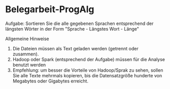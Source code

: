 # Belegarbeit-ProgAlg
Aufgabe:
    Sortieren Sie die alle gegebenen Sprachen entsprechend der längsten Wörter in der Form
    "Sprache - Längstes Wort - Länge"

Allgemeine Hinweise
1. Die Dateien müssen als Text geladen werden (getrennt oder zusammen).
2. Hadoop oder Spark (entsprechend der Aufgabe) müssen für die Analyse benutzt werden
3. Empfehlung: um besser die Vorteile von Hadoop/Sprak zu sehen, sollen Sie alle Texte
   mehrmals kopieren, bis die Datensatzgröße hunderte von Megabytes oder Gigabytes erreicht.

 
